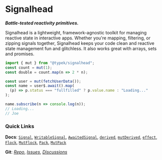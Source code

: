 # Signalhead
_**Battle-tested reactivity primitives.**_

Signalhead is a lightweight, framework-agnostic toolkit for managing reactive state in interactive apps. Whether you're mapping, filtering, or zipping signals together, Signalhead keeps your code clean and reactive state management fun and glitchless. It also works great with arrays, sets and promises.

```ts
import { mut } from "@typek/signalhead";
const count = mut(1);
const double = count.map(n => 2 * n);

const user = mut(fetchUserData());
const name = user$.await().map(
  (p) => p.status === "fullfilled" ? p.value.name : "Loading..."
);

name.subscribe(n => console.log(n));
// Loading...
// Joe
```

### Quick Links
**Docs**: [`Signal`](https://jsr.io/@typek/signalhead/doc/~/Signal), [`WritableSignal`](https://jsr.io/@typek/signalhead/doc/~/WritableSignal), [`AwaitedSignal`](https://jsr.io/@typek/signalhead/doc/~/AwaitedSignal), [`derived`](https://jsr.io/@typek/signalhead/doc/~/derived), [`mutDerived`](https://jsr.io/@typek/signalhead/doc/~/mutDerived), [`effect`](https://jsr.io/@typek/signalhead/doc/~/effect), [`Flock`](https://jsr.io/@typek/signalhead/doc/~/Flock), [`MutFlock`](https://jsr.io/@typek/signalhead/doc/~/MutFlock), [`Pack`](https://jsr.io/@typek/signalhead/doc/~/Pack), [`MutPack`](https://jsr.io/@typek/signalhead/doc/~/MutPack)

**Git**: [_Repo_](https://github.com/m93a/signalhead), [_Issues_](https://github.com/m93a/signalhead/issues), [_Discussions_](https://github.com/m93a/signalhead/discussions)
